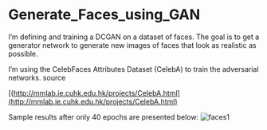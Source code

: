 # Generate_Faces_using_GAN

I’m defining and training a DCGAN on a dataset of faces. The goal is to get a generator network to generate new images of faces that look as realistic as possible.

I’m using the CelebFaces Attributes Dataset (CelebA) to train the adversarial networks. source

[(http://mmlab.ie.cuhk.edu.hk/projects/CelebA.html](http://mmlab.ie.cuhk.edu.hk/projects/CelebA.html)


Sample results after only 40 epochs are presented below:
![faces1](https://user-images.githubusercontent.com/55234691/92438397-5d56a700-f1c6-11ea-99b1-e71f0aae25f3.png)
